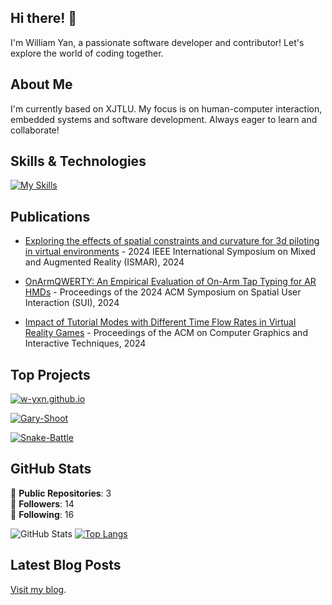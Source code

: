 ## Hi there! 👋

I'm William Yan, a passionate software developer and contributor! Let's explore the world of coding together.

## About Me

I'm currently based on XJTLU. My focus is on human-computer interaction, embedded systems and software development. Always eager to learn and collaborate!

## Skills & Technologies

[![My Skills](https://skillicons.dev/icons?i=cpp,c,cs,unity,py,ros,ubuntu&perline=8)](https://skillicons.dev)

## Publications

- [Exploring the effects of spatial constraints and curvature for 3d piloting in virtual environments](https://ieeexplore.ieee.org/abstract/document/10765436/) - 2024 IEEE International Symposium on Mixed and Augmented Reality (ISMAR), 2024

- [OnArmQWERTY: An Empirical Evaluation of On-Arm Tap Typing for AR HMDs](https://dl.acm.org/doi/abs/10.1145/3677386.3682084) - Proceedings of the 2024 ACM Symposium on Spatial User Interaction (SUI), 2024

- [Impact of Tutorial Modes with Different Time Flow Rates in Virtual Reality Games](https://dl.acm.org/doi/abs/10.1145/3651296) - Proceedings of the ACM on Computer Graphics and Interactive Techniques, 2024

## Top Projects

[![w-yxn.github.io](https://github-readme-stats.vercel.app/api/pin/?username=W-YXN&repo=w-yxn.github.io&theme=dark)](https://github.com/W-YXN/w-yxn.github.io)

[![Gary-Shoot](https://github-readme-stats.vercel.app/api/pin/?username=GMasterEmbeddedGroup&repo=gary_shoot&theme=dark)](https://github.com/GMasterEmbeddedGroup/gary_shoot)

[![Snake-Battle](https://github-readme-stats.vercel.app/api/pin/?username=W-YXN&repo=Snake-Battle&theme=dark)](https://github.com/W-YXN/Snake-Battle)


## GitHub Stats
🌟 **Public Repositories**: 3  
👥 **Followers**: 14  
🔄 **Following**: 16  

![GitHub Stats](https://github-readme-stats.vercel.app/api?username=W-YXN&show_icons=true&theme=radical)
[![Top Langs](https://github-readme-stats.vercel.app/api/top-langs/?username=W-YXN&layout=compact&theme=dark)](https://github.com/anuraghazra/github-readme-stats)

## Latest Blog Posts

[Visit my blog](http://www.xinan-yan.com).
